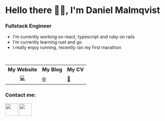 # Hello there 👋🏻, I'm Daniel Malmqvist

### Fullstack Engineer

- I'm currently working on react, typescript and ruby on rails
- I'm currently learning rust and go
- I really enjoy running, recently ran my first marathon

<br/>


<table>
  <tr>
    <th>My Website</th>
    <th>My Blog</th>
    <th>My CV</th>
  </tr>
  <tr>
    <td style="text-align: center;">
      <a href="www.malmqvist.dev">💻</a>
    </td>
    <td>
      <a href="#">🌐</a>
    </td>
    <td>
      <a href="#">📄</a>
    </td>
  </tr>
</table>

### Contact me:
<a href="https://twitter.com/danielmalmqvist"><img src="https://www.vectorlogo.zone/logos/twitter/twitter-icon.svg" width="40" height="40"/></a>
<a href="https://www.linkedin.com/in/daniel-malmqvist-profile/"><img src="https://www.vectorlogo.zone/logos/linkedin/linkedin-icon.svg" width="40" height="40"/></a>


